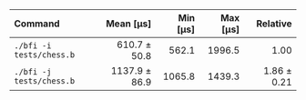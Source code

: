 | Command | Mean [µs] | Min [µs] | Max [µs] | Relative |
|:---|---:|---:|---:|---:|
| `./bfi -i tests/chess.b` | 610.7 ± 50.8 | 562.1 | 1996.5 | 1.00 |
| `./bfi -j tests/chess.b` | 1137.9 ± 86.9 | 1065.8 | 1439.3 | 1.86 ± 0.21 |
